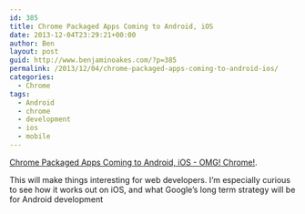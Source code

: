 ```yaml
---
id: 385
title: Chrome Packaged Apps Coming to Android, iOS
date: 2013-12-04T23:29:21+00:00
author: Ben
layout: post
guid: http://www.benjaminoakes.com/?p=385
permalink: /2013/12/04/chrome-packaged-apps-coming-to-android-ios/
categories:
  - Chrome
tags:
  - Android
  - chrome
  - development
  - ios
  - mobile
---
```

[Chrome Packaged Apps Coming to Android, iOS - OMG! Chrome!](http://www.omgchrome.com/chrome-packaged-apps-coming-android-ios/).

This will make things interesting for web developers. I&#8217;m especially curious to see how it works out on iOS, and what Google&#8217;s long term strategy will be for Android development